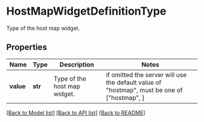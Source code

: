 # HostMapWidgetDefinitionType

Type of the host map widget.
## Properties
Name | Type | Description | Notes
------------ | ------------- | ------------- | -------------
**value** | **str** | Type of the host map widget. |  if omitted the server will use the default value of "hostmap",  must be one of ["hostmap", ]

[[Back to Model list]](README.md#documentation-for-models) [[Back to API list]](README.md#documentation-for-api-endpoints) [[Back to README]](README.md)



